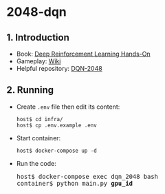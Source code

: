 # 2048-dqn

## 1. Introduction
- Book: [Deep Reinforcement Learning Hands-On](https://www.packtpub.com/big-data-and-business-intelligence/deep-reinforcement-learning-hands)
- Gameplay: [Wiki](https://en.wikipedia.org/wiki/2048_(video_game)#Gameplay)
- Helpful repository: [DQN-2048](https://github.com/SergioIommi/DQN-2048)

## 2. Running
- Create `.env` file then edit its content:
  ```
  host$ cd infra/
  host$ cp .env.example .env
  ```
- Start container:
  ```
  host$ docker-compose up -d
  ```
- Run the code:
  <pre>
  host$ docker-compose exec dqn_2048 bash
  container$ python main.py <b>gpu_id</b>
  </pre>
